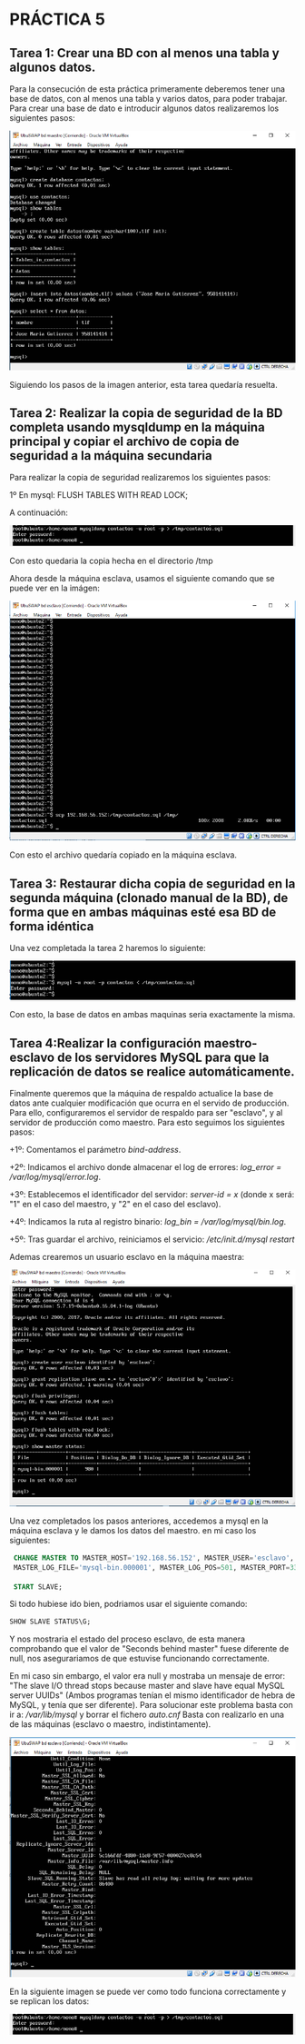 # PRÁCTICA 5
## Tarea 1: Crear una BD con al menos una tabla y algunos datos.

Para la consecución de esta práctica primeramente deberemos tener una base de datos, con al menos una tabla y varios datos, para poder trabajar. Para crear una base de dato e introducir algunos datos realizaremos los siguientes pasos:

![img1](https://github.com/NonoK32/SWAP1718/blob/master/P5/CrearBasedatos%20(2).png)

Siguiendo los pasos de la imagen anterior, esta tarea quedaría resuelta.

## Tarea 2: Realizar la copia de seguridad de la BD completa usando mysqldump en la máquina principal y copiar el archivo de copia de seguridad a la máquina secundaria

Para realizar la copia de seguridad realizaremos los siguientes pasos:

1º En mysql: FLUSH TABLES WITH READ LOCK;

A continuación:

![img2](https://github.com/NonoK32/SWAP1718/blob/master/P5/Captura%20de%20pantalla%20(159).png)

Con esto quedaria la copia hecha en el directorio /tmp

Ahora desde la máquina esclava, usamos el siguiente comando que se puede ver en la imágen:

![img3](https://github.com/NonoK32/SWAP1718/blob/master/P5/descargarenesclavo.png)

Con esto el archivo quedaría copiado en la máquina esclava.

## Tarea 3: Restaurar dicha copia de seguridad en la segunda máquina (clonado manual de la BD), de forma que en ambas máquinas esté esa BD de forma idéntica

Una vez completada la tarea 2 haremos lo siguiente:

![img4](https://github.com/NonoK32/SWAP1718/blob/master/P5/volcarBD.png)

Con esto, la base de datos en ambas maquinas seria exactamente la misma.

## Tarea 4:Realizar la configuración maestro-esclavo de los servidores MySQL para que la replicación de datos se realice automáticamente.

Finalmente queremos que la máquina de respaldo actualice la base de datos ante cualquier modificación que ocurra en el servido de producción. Para ello, configuraremos el servidor de respaldo para ser "esclavo", y al servidor de producción como maestro. Para esto seguimos los siguientes pasos:

+1º: Comentamos el parámetro *bind-address*.

+2º: Indicamos el archivo donde almacenar el log de errores: *log_error = /var/log/mysql/error.log*.

+3º: Establecemos el identificador del servidor: *server-id = x* (donde x será: "1" en el caso del maestro, y "2" en el caso del esclavo).

+4º: Indicamos la ruta al registro binario: *log_bin = /var/log/mysql/bin.log*.

+5º: Tras guardar el archivo, reiniciamos el servicio: */etc/init.d/mysql restart*

Ademas crearemos un usuario esclavo en la máquina maestra:

![img5](https://github.com/NonoK32/SWAP1718/blob/master/P5/creacion_escalvo.png)

Una vez completados los pasos anteriores, accedemos a mysql en la máquina esclava y le damos los datos del maestro. en mi caso los siguientes:

```sql
 CHANGE MASTER TO MASTER_HOST='192.168.56.152', MASTER_USER='esclavo', MASTER_PASSWORD='esclavo',
 MASTER_LOG_FILE='mysql-bin.000001', MASTER_LOG_POS=501, MASTER_PORT=3306;

 START SLAVE;
```


Si todo hubiese ido bien, podriamos usar el siguiente comando:

```sql
SHOW SLAVE STATUS\G;
```

Y nos mostraria el estado del proceso esclavo, de esta manera comprobando que el valor de "Seconds behind master" fuese diferente de null, nos asegurariamos de que estuvise funcionando correctamente.

En mi caso sin embargo, el valor era null y mostraba un mensaje de error: "The slave I/O thread stops because master and slave have equal MySQL server UUIDs" (Ambos programas tenían el mismo identificador de hebra de MySQL, y tenía que ser diferente). 
Para solucionar este problema basta con ir a: */var/lib/mysql* y borrar el fichero *auto.cnf*
Basta con realizarlo en una de las máquinas (esclavo o maestro, indistintamente).

![img6](https://github.com/NonoK32/SWAP1718/blob/master/P5/Seconds%20behind%200.png)


En la siguiente imagen se puede ver como todo funciona correctamente y se replican los datos:

![img7](https://github.com/NonoK32/SWAP1718/blob/master/P5/Captura%20de%20pantalla%20(159).png)